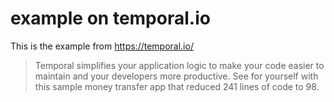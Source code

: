 # example on temporal.io

This is the example from https://temporal.io/

> Temporal simplifies your application logic to make your code
> easier to maintain and your developers more productive.
> See for yourself with this sample money transfer app that 
> reduced 241 lines of code to 98.
